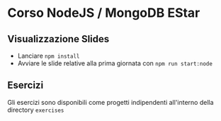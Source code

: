# Corso NodeJS / MongoDB EStar

## Visualizzazione Slides

-   Lanciare `npm install`
-   Avviare le slide relative alla prima giornata con `npm run start:node`

## Esercizi

Gli esercizi sono disponibili come progetti indipendenti all'interno della directory `exercises`
